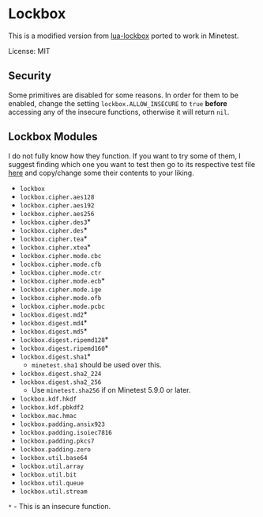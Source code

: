 # Lockbox

This is a modified version from [lua-lockbox](https://github.com/somesocks/lua-lockbox) ported to work in Minetest.

License: MIT

## Security

Some primitives are disabled for some reasons. In order for them to be enabled, change the setting `lockbox.ALLOW_INSECURE` to `true` **before** accessing any of the insecure functions, otherwise it will return `nil`.

## Lockbox Modules

I do not fully know how they function. If you want to try some of them, I suggest finding which one you want to test then go to its respective test file [here](https://github.com/somesocks/lua-lockbox/tree/master/test) and copy/change some their contents to your liking.

- `lockbox`
- `lockbox.cipher.aes128`
- `lockbox.cipher.aes192`
- `lockbox.cipher.aes256`
- `lockbox.cipher.des3`*
- `lockbox.cipher.des`*
- `lockbox.cipher.tea`*
- `lockbox.cipher.xtea`*
- `lockbox.cipher.mode.cbc`
- `lockbox.cipher.mode.cfb`
- `lockbox.cipher.mode.ctr`
- `lockbox.cipher.mode.ecb`*
- `lockbox.cipher.mode.ige`
- `lockbox.cipher.mode.ofb`
- `lockbox.cipher.mode.pcbc`
- `lockbox.digest.md2`*
- `lockbox.digest.md4`*
- `lockbox.digest.md5`*
- `lockbox.digest.ripemd128`*
- `lockbox.digest.ripemd160`*
- `lockbox.digest.sha1`*
  - `minetest.sha1` should be used over this.
- `lockbox.digest.sha2_224`
- `lockbox.digest.sha2_256`
  - Use `minetest.sha256` if on Minetest 5.9.0 or later.
- `lockbox.kdf.hkdf`
- `lockbox.kdf.pbkdf2`
- `lockbox.mac.hmac`
- `lockbox.padding.ansix923`
- `lockbox.padding.isoiec7816`
- `lockbox.padding.pkcs7`
- `lockbox.padding.zero`
- `lockbox.util.base64`
- `lockbox.util.array`
- `lockbox.util.bit`
- `lockbox.util.queue`
- `lockbox.util.stream`

`*` - This is an insecure function.
